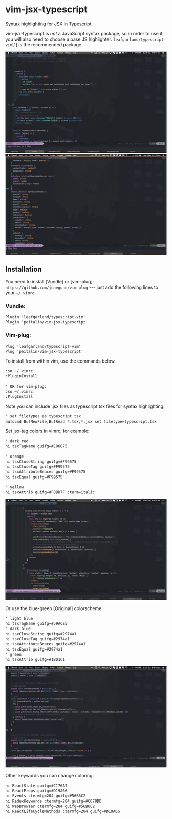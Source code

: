 vim-jsx-typescript
=======

Syntax highlighting for JSX in Typescript.

vim-jsx-typescript is _not_ a JavaScript syntax package, so in order to use it, you will
also need to choose a base JS highlighter. `leafgarland/typescript-vim`[1] is the
recommended package.


![alt tag](./screen1.jpg)
![alt tag](./screen2.jpg)


## Installation

You need to install [Vundle] or [vim-plug]: `https://github.com/junegunn/vim-plug` --- just add the following lines to
your `~/.vimrc`:

### Vundle:

```
Plugin 'leafgarland/typescript-vim'
Plugin 'peitalin/vim-jsx-typescript'
```

### Vim-plug:

```
Plug 'leafgarland/typescript-vim'
Plug 'peitalin/vim-jsx-typescript'
```

To install from within vim, use the commands below.
```
:so ~/.vimrc
:PluginInstall

" OR for vim-plug:
:so ~/.vimrc
:PlugInstall

```

Note you can include .jsx files as typescript.tsx files for syntax highlighting.
```
" set filetypes as typescript.tsx
autocmd BufNewFile,BufRead *.tsx,*.jsx set filetype=typescript.tsx
```


Set jsx-tag colors in vimrc, for example:
```
" dark red
hi tsxTagName guifg=#E06C75

" orange
hi tsxCloseString guifg=#F99575
hi tsxCloseTag guifg=#F99575
hi tsxAttributeBraces guifg=#F99575
hi tsxEqual guifg=#F99575

" yellow
hi tsxAttrib guifg=#F8BD7F cterm=italic
```


![alt tag](./screen4.jpg)

Or use the blue-green [Original] colorscheme
```
" light blue
hi tsxTagName guifg=#59ACE5
" dark blue
hi tsxCloseString guifg=#2974a1
hi tsxCloseTag guifg=#2974a1
hi tsxAttributeBraces guifg=#2974a1
hi tsxEqual guifg=#2974a1
" green
hi tsxAttrib guifg=#1BD1C1

```


![alt tag](./screen3.jpg)


Other keywords you can change coloring:
```
hi ReactState guifg=#C176A7
hi ReactProps guifg=#D19A66
hi Events ctermfg=204 guifg=#56B6C2
hi ReduxKeywords ctermfg=204 guifg=#C678DD
hi WebBrowser ctermfg=204 guifg=#56B6C2
hi ReactLifeCycleMethods ctermfg=204 guifg=#D19A66
```

